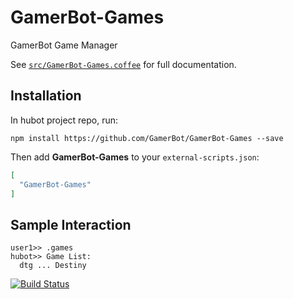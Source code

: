 # GamerBot-Games

GamerBot Game Manager

See [`src/GamerBot-Games.coffee`](src/GamerBot-Games.coffee) for full documentation.

## Installation

In hubot project repo, run:

`npm install https://github.com/GamerBot/GamerBot-Games --save`

Then add **GamerBot-Games** to your `external-scripts.json`:

```json
[
  "GamerBot-Games"
]
```

## Sample Interaction

```
user1>> .games
hubot>> Game List:
  dtg ... Destiny
```

[![Build Status](https://travis-ci.org/GamerBot/GamerBot-Games.svg?branch=master)](https://travis-ci.org/GamerBot/GamerBot-Games)
